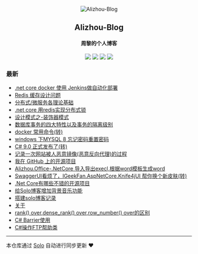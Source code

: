 <p align="center"><img alt="Alizhou-Blog" src="https://qiniucdnpublic.zhouli.info/bitbug_favicon.ico"></p><h2 align="center">
Alizhou-Blog
</h2>

<h4 align="center">周黎的个人博客</h4>
<p align="center"><a title="Alizhou-Blog" target="_blank" href="https://github.com/lizhounet/solo-blog"><img src="https://img.shields.io/github/last-commit/lizhounet/solo-blog.svg?style=flat-square&color=FF9900"></a>
<a title="GitHub repo size in bytes" target="_blank" href="https://github.com/lizhounet/solo-blog"><img src="https://img.shields.io/github/repo-size/lizhounet/solo-blog.svg?style=flat-square"></a>
<a title="Solo Version" target="_blank" href="https://github.com/88250/solo/releases"><img src="https://img.shields.io/badge/solo-4.3.1-f1e05a.svg?style=flat-square&color=blueviolet"></a>
<a title="Hits" target="_blank" href="https://github.com/88250/hits"><img src="https://hits.b3log.org/lizhounet/solo-blog.svg"></a></p>

### 最新

* [.net core docker 使用 Jenkins做自动化部署](https://47.240.170.145/articles/2021/03/19/1616117936905.html)
* [Redis 缓存设计问题](https://47.240.170.145/articles/2021/02/23/1614074368542.html)
* [分布式/微服务各理论基础](https://47.240.170.145/articles/2021/01/20/1611132755129.html)
* [.net core 用redis实现分布式锁](https://47.240.170.145/articles/2021/01/19/1611053181109.html)
* [设计模式之-装饰器模式](https://47.240.170.145/articles/2021/01/15/1610689758489.html)
* [数据库事务的四大特性以及事务的隔离级别](https://47.240.170.145/articles/2021/01/14/1610593242959.html)
* [docker 常用命令(转)](https://47.240.170.145/articles/2021/01/07/1609999858071.html)
* [windows 下MYSQL 8 忘记密码重置密码](https://47.240.170.145/articles/2020/11/17/1605591769796.html)
* [C# 9.0 正式发布了(转)](https://47.240.170.145/articles/2020/11/12/1605146340521.html)
* [记录一次网站被人恶意镜像(恶意反向代理)的过程](https://47.240.170.145/articles/2020/10/27/1603774438726.html)
* [我在 GitHub 上的开源项目](https://47.240.170.145/my-github-repos)
* [Alizhou.Office-.NetCore 导入导出execl,根据word模板生成word](https://47.240.170.145/articles/2020/08/19/1597850920589.html)
* [SwaggerUI看烦了，IGeekFan.AspNetCore.Knife4jUI 帮你换个新皮肤(转)](https://47.240.170.145/articles/2020/08/11/1597111856215.html)
* [.Net Core有哪些不错的开源项目](https://47.240.170.145/articles/2020/08/05/1596621223515.html)
* [给Solo博客增加背景音乐功能](https://47.240.170.145/articles/2020/04/14/1586860158105.html)
* [搭建solo博客记录](https://47.240.170.145/articles/2020/04/01/1585736895879.html)
* [关于](https://47.240.170.145/about)
* [rank() over,dense_rank() over,row_number() over的区别](https://47.240.170.145/articles/2020/04/01/1585728335477.html)
* [C# Barrier使用](https://47.240.170.145/articles/2020/04/01/1585728259471.html)
* [C#操作FTP帮助类](https://47.240.170.145/articles/2020/04/01/1585728135406.html)



---

本仓库通过 [Solo](https://github.com/88250/solo) 自动进行同步更新 ❤️ 